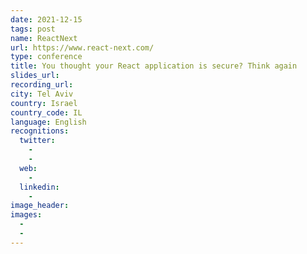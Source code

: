 ```yaml
---
date: 2021-12-15
tags: post
name: ReactNext
url: https://www.react-next.com/
type: conference
title: You thought your React application is secure? Think again
slides_url:
recording_url:
city: Tel Aviv
country: Israel
country_code: IL
language: English
recognitions:
  twitter:
    - 
    - 
  web:
    - 
  linkedin:
    - 
image_header:
images:
  -
  -
---
```

